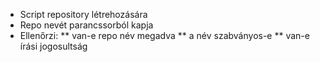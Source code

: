 * Script repository létrehozására
* Repo nevét parancssorból kapja
* Ellenőrzi:
    ** van-e repo név megadva
    ** a név szabványos-e
    ** van-e írási jogosultság
